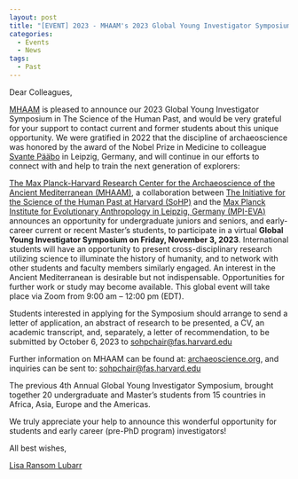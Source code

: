 ```yaml
---
layout: post
title: "[EVENT] 2023 - MHAAM's 2023 Global Young Investigator Symposium in the Science of the Human Past"
categories:
  - Events
  - News
tags:
  - Past
---
```


Dear Colleagues,

[MHAAM](https://archaeoscience.org) is pleased to announce our 2023 Global Young Investigator Symposium in The Science of the Human Past, and would be very grateful for your support to contact current and former students about this unique opportunity.  We were gratified in 2022 that the discipline of archaeoscience was honored by the award of the Nobel Prize in Medicine to colleague [Svante Pääbo](https://www.youtube.com/watch?v=ps79u_jEA3g) in Leipzig, Germany, and will continue in our efforts to connect with and help to train the next generation of explorers:

 

[The Max Planck-Harvard Research Center for the Archaeoscience of the Ancient Mediterranean (MHAAM)](https://www.archaeoscience.org/), a collaboration between [The Initiative for the Science of the Human Past at Harvard (SoHP)](https://sohp.fas.harvard.edu/) and the [Max Planck Institute for Evolutionary Anthropology in Leipzig, Germany (MPI-EVA)](https://www.eva.mpg.de/index/) announces an opportunity for undergraduate juniors and seniors, and early-career current or recent Master’s students, to participate in a virtual **Global Young Investigator Symposium on Friday, November 3, 2023**.  International students will have an opportunity to present cross-disciplinary research utilizing science to illuminate the history of humanity, and to network with other students and faculty members similarly engaged. An interest in the Ancient Mediterranean is desirable but not indispensable. Opportunities for further work or study may become available. This global event will take place via Zoom from 9:00 am – 12:00 pm (EDT).

Students interested in applying for the Symposium should arrange to send a letter of application, an abstract of research to be presented, a CV, an academic transcript, and, separately, a letter of recommendation, to be submitted by October 6, 2023 to [sohpchair@fas.harvard.edu](mailto:sohpchair@fas.harvard.edu)

Further information on MHAAM can be found at: [archaeoscience.org](https://archaeoscience.org), and inquiries can be sent to: [sohpchair@fas.harvard.edu](mailto:sohpchair@fas.harvard.edu)

The previous 4th Annual Global Young Investigator Symposium, brought together 20 undergraduate and Master’s students from 15 countries in Africa, Asia, Europe and the Americas.

We truly appreciate your help to announce this wonderful opportunity for students and early career (pre-PhD program) investigators!

All best wishes,

[Lisa Ransom Lubarr](mailto:llubarr@FAS.HARVARD.EDU)